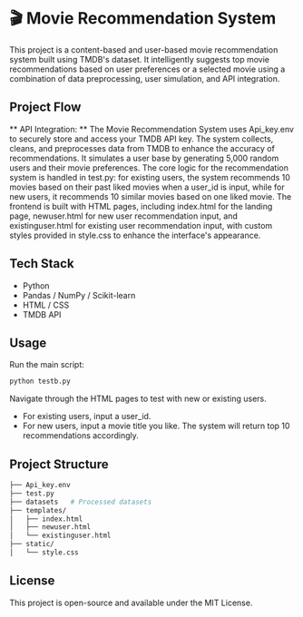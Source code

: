 # 🎬 Movie Recommendation System

This project is a content-based and user-based movie recommendation system built using TMDB's dataset. It intelligently suggests top movie recommendations based on user preferences or a selected movie using a combination of data preprocessing, user simulation, and API integration.

## Project Flow

** API Integration: **
The Movie Recommendation System uses Api_key.env to securely store and access your TMDB API key. The system collects, cleans, and preprocesses data from TMDB to enhance the accuracy of recommendations. It simulates a user base by generating 5,000 random users and their movie preferences. The core logic for the recommendation system is handled in test.py: for existing users, the system recommends 10 movies based on their past liked movies when a user_id is input, while for new users, it recommends 10 similar movies based on one liked movie. The frontend is built with HTML pages, including index.html for the landing page, newuser.html for new user recommendation input, and existinguser.html for existing user recommendation input, with custom styles provided in style.css to enhance the interface's appearance.

## Tech Stack
* Python
* Pandas / NumPy / Scikit-learn
* HTML / CSS
* TMDB API

## Usage

Run the main script:
```bash
python testb.py
```
Navigate through the HTML pages to test with new or existing users.
* For existing users, input a user_id.
* For new users, input a movie title you like.
The system will return top 10 recommendations accordingly.

## Project Structure
```bash
├── Api_key.env
├── test.py
├── datasets   # Processed datasets
├── templates/
│   ├── index.html
│   ├── newuser.html
│   └── existinguser.html
├── static/
│   └── style.css
```

## License

This project is open-source and available under the MIT License.

